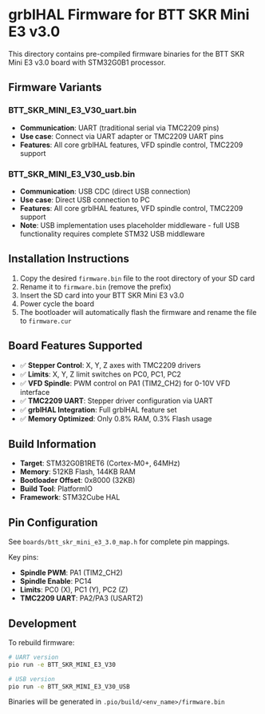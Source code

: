 # grblHAL Firmware for BTT SKR Mini E3 v3.0

This directory contains pre-compiled firmware binaries for the BTT SKR Mini E3 v3.0 board with STM32G0B1 processor.

## Firmware Variants

### BTT_SKR_MINI_E3_V30_uart.bin
- **Communication**: UART (traditional serial via TMC2209 pins)
- **Use case**: Connect via UART adapter or TMC2209 UART pins
- **Features**: All core grblHAL features, VFD spindle control, TMC2209 support

### BTT_SKR_MINI_E3_V30_usb.bin  
- **Communication**: USB CDC (direct USB connection)
- **Use case**: Direct USB connection to PC
- **Features**: All core grblHAL features, VFD spindle control, TMC2209 support
- **Note**: USB implementation uses placeholder middleware - full USB functionality requires complete STM32 USB middleware

## Installation Instructions

1. Copy the desired `firmware.bin` file to the root directory of your SD card
2. Rename it to `firmware.bin` (remove the prefix)
3. Insert the SD card into your BTT SKR Mini E3 v3.0
4. Power cycle the board
5. The bootloader will automatically flash the firmware and rename the file to `firmware.cur`

## Board Features Supported

- ✅ **Stepper Control**: X, Y, Z axes with TMC2209 drivers
- ✅ **Limits**: X, Y, Z limit switches on PC0, PC1, PC2
- ✅ **VFD Spindle**: PWM control on PA1 (TIM2_CH2) for 0-10V VFD interface
- ✅ **TMC2209 UART**: Stepper driver configuration via UART
- ✅ **grblHAL Integration**: Full grblHAL feature set
- ✅ **Memory Optimized**: Only 0.8% RAM, 0.3% Flash usage

## Build Information

- **Target**: STM32G0B1RET6 (Cortex-M0+, 64MHz)
- **Memory**: 512KB Flash, 144KB RAM  
- **Bootloader Offset**: 0x8000 (32KB)
- **Build Tool**: PlatformIO
- **Framework**: STM32Cube HAL

## Pin Configuration

See `boards/btt_skr_mini_e3_3.0_map.h` for complete pin mappings.

Key pins:
- **Spindle PWM**: PA1 (TIM2_CH2)
- **Spindle Enable**: PC14
- **Limits**: PC0 (X), PC1 (Y), PC2 (Z)
- **TMC2209 UART**: PA2/PA3 (USART2)

## Development

To rebuild firmware:
```bash
# UART version
pio run -e BTT_SKR_MINI_E3_V30

# USB version  
pio run -e BTT_SKR_MINI_E3_V30_USB
```

Binaries will be generated in `.pio/build/<env_name>/firmware.bin`